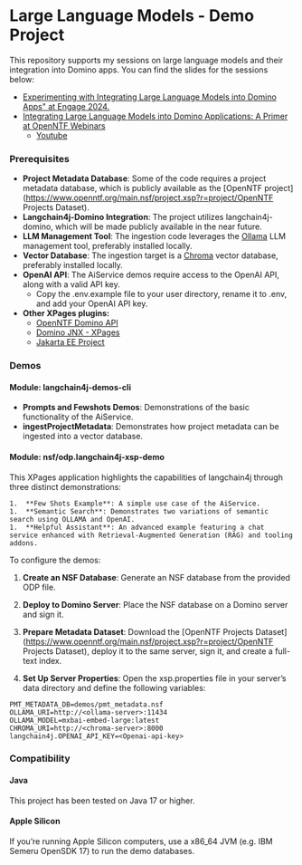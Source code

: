 # Large Language Models - Demo Project

This repository supports my sessions on large language models and their integration into Domino apps. You can find the slides for the sessions below:

- [Experimenting with Integrating Large Language Models into Domino Apps" at Engage 2024.](https://speakerdeck.com/sbasegmez/engage-2024-experimenting-with-integrating-large-language-models-into-domino-apps)
- [Integrating Large Language Models into Domino Applications: A Primer at OpenNTF Webinars](https://speakerdeck.com/sbasegmez/openntf-webinars-2024-integrating-large-language-models-into-domino-applications-a-primer)
    - [Youtube](https://www.youtube.com/watch?v=TtdR1sX1Kbg)




### Prerequisites

-   **Project Metadata Database**: Some of the code requires a project metadata database, which is publicly available as the [OpenNTF project](https://www.openntf.org/main.nsf/project.xsp?r=project/OpenNTF Projects Dataset).
-   **Langchain4j-Domino Integration**: The project utilizes langchain4j-domino, which will be made publicly available in the near future.
-   **LLM Management Tool**: The ingestion code leverages the [Ollama](https://ollama.com/) LLM management tool, preferably installed locally.
-   **Vector Database**: The ingestion target is a [Chroma](https://www.trychroma.com/) vector database, preferably installed locally.
-   **OpenAI API**: The AiService demos require access to the OpenAI API, along with a valid API key.
    -   Copy the .env.example file to your user directory, rename it to .env, and add your OpenAI API key.
-   **Other XPages plugins:** 
    -   [OpenNTF Domino API](https://www.openntf.org/main.nsf/project.xsp?r=project/OpenNTF%20Domino%20API)
    -   [Domino JNX - XPages](https://github.com/HCL-TECH-SOFTWARE/domino-jnx)
    -   [Jakarta EE Project](https://www.openntf.org/main.nsf/project.xsp?r=project/XPages%20Jakarta%20EE%20Support)



### Demos

#### Module: langchain4j-demos-cli

-   **Prompts and Fewshots Demos**: Demonstrations of the basic functionality of the AiService.
-   **ingestProjectMetadata**: Demonstrates how project metadata can be ingested into a vector database.

#### Module: nsf/odp.langchain4j-xsp-demo

This XPages application highlights the capabilities of langchain4j through three distinct demonstrations:

	1.	**Few Shots Example**: A simple use case of the AiService.
	1.	**Semantic Search**: Demonstrates two variations of semantic search using OLLAMA and OpenAI.
	1.	**Helpful Assistant**: An advanced example featuring a chat service enhanced with Retrieval-Augmented Generation (RAG) and tooling addons.



To configure the demos:

1.   **Create an NSF Database**: Generate an NSF database from the provided ODP file.

2.   **Deploy to Domino Server**: Place the NSF database on a Domino server and sign it.

3.   **Prepare Metadata Dataset**: Download the [OpenNTF Projects Dataset](https://www.openntf.org/main.nsf/project.xsp?r=project/OpenNTF Projects Dataset), deploy it to the same server, sign it, and create a full-text index.

4.   **Set Up Server Properties**: Open the xsp.properties file in your server’s data directory and define the following variables:

```properties
PMT_METADATA_DB=demos/pmt_metadata.nsf
OLLAMA_URI=http://<ollama-server>:11434
OLLAMA_MODEL=mxbai-embed-large:latest
CHROMA_URI=http://<chroma-server>:8000
langchain4j.OPENAI_API_KEY=<Openai-api-key>
```



### Compatibility

#### Java

This project has been tested on Java 17 or higher.

#### Apple Silicon

If you’re running Apple Silicon computers, use a x86_64 JVM (e.g. IBM Semeru OpenSDK 17) to run the demo databases.
